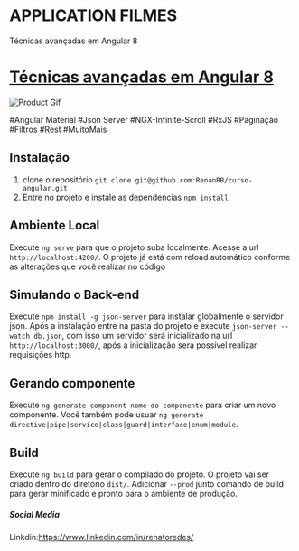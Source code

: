 # APPLICATION FILMES
Técnicas avançadas em Angular 8

# [Técnicas avançadas em Angular 8](https://#/)

![Product Gif](https://media3.giphy.com/media/If1RjmmSHxT9yPI6rU/giphy.gif)

#Angular Material
#Json Server
#NGX-Infinite-Scroll
#RxJS
#Paginação 
#Filtros
#Rest
#MuitoMais

## Instalação

1. clone o repositório `git clone git@github.com:RenanRB/curso-angular.git`
2. Entre no projeto e instale as dependencias `npm install`

## Ambiente Local

Execute `ng serve` para que o projeto suba localmente. Acesse a url `http://localhost:4200/`. O projeto já está com reload automático conforme as alterações que você realizar no código

## Simulando o Back-end

Execute `npm install -g json-server` para instalar globalmente o servidor json. Após a instalação entre na pasta do projeto e execute `json-server --watch db.json`, com isso um servidor será inicializado na url `http://localhost:3000/`, após a inicialização sera possível realizar requisições http.

## Gerando componente

Execute `ng generate component nome-do-componente` para criar um novo componente. Você também pode usuar `ng generate directive|pipe|service|class|guard|interface|enum|module`.

## Build

Execute `ng build` para gerar o compilado do projeto. O projeto vai ser criado dentro do diretório `dist/`. Adicionar `--prod` junto comando de build para gerar minificado e pronto para o ambiente de produção.

##### Social Media
Linkdin:<https://www.linkedin.com/in/renatoredes/> 

